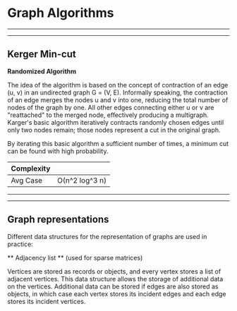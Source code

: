 Graph Algorithms
====================
-------
-------

Kerger Min-cut
---------------------

**Randomized Algorithm**

The idea of the algorithm is based on the concept of contraction of an edge (u, v) in an undirected graph G = (V, E). Informally speaking, the contraction of an edge merges the nodes u and v into one, reducing the total number of nodes of the graph by one. All other edges connecting either u or v are "reattached" to the merged node, effectively producing a multigraph. Karger's basic algorithm iteratively contracts randomly chosen edges until only two nodes remain; those nodes represent a cut in the original graph. 

By iterating this basic algorithm a sufficient number of times, a minimum cut can be found with high probability.

|Complexity|            |
|----------|:-------------:|
| Avg Case |  О(n^2 log^3 n)  |


---------------------------------------------------------------
---------------------

Graph representations
---------------------
Different data structures for the representation of graphs are used in practice:

** Adjacency list ** (used for sparse matrices)

Vertices are stored as records or objects, and every vertex stores a list of adjacent vertices. This data structure allows the storage of additional data on the vertices. Additional data can be stored if edges are also stored as objects, in which case each vertex stores its incident edges and each edge stores its incident vertices.

